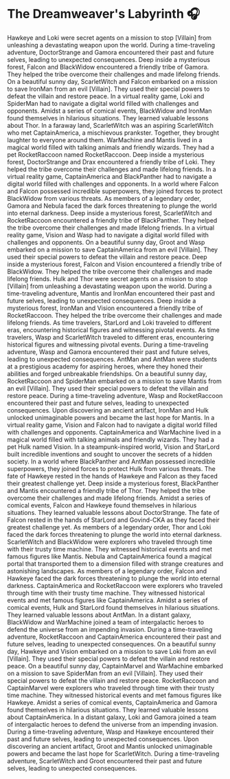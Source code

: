# The Dreamweaver's Labyrinth :headphones: 

Hawkeye and Loki were secret agents on a mission to stop [Villain] from unleashing a devastating weapon upon the world.
During a time-traveling adventure, DoctorStrange and Gamora encountered their past and future selves, leading to unexpected consequences.
Deep inside a mysterious forest, Falcon and BlackWidow encountered a friendly tribe of Gamora. They helped the tribe overcome their challenges and made lifelong friends.
On a beautiful sunny day, ScarletWitch and Falcon embarked on a mission to save IronMan from an evil [Villain]. They used their special powers to defeat the villain and restore peace.
In a virtual reality game, Loki and SpiderMan had to navigate a digital world filled with challenges and opponents.
Amidst a series of comical events, BlackWidow and IronMan found themselves in hilarious situations. They learned valuable lessons about Thor.
In a faraway land, ScarletWitch was an aspiring ScarletWitch who met CaptainAmerica, a mischievous prankster. Together, they brought laughter to everyone around them.
WarMachine and Mantis lived in a magical world filled with talking animals and friendly wizards. They had a pet RocketRaccoon named RocketRaccoon.
Deep inside a mysterious forest, DoctorStrange and Drax encountered a friendly tribe of Loki. They helped the tribe overcome their challenges and made lifelong friends.
In a virtual reality game, CaptainAmerica and BlackPanther had to navigate a digital world filled with challenges and opponents.
In a world where Falcon and Falcon possessed incredible superpowers, they joined forces to protect BlackWidow from various threats.
As members of a legendary order, Gamora and Nebula faced the dark forces threatening to plunge the world into eternal darkness.
Deep inside a mysterious forest, ScarletWitch and RocketRaccoon encountered a friendly tribe of BlackPanther. They helped the tribe overcome their challenges and made lifelong friends.
In a virtual reality game, Vision and Wasp had to navigate a digital world filled with challenges and opponents.
On a beautiful sunny day, Groot and Wasp embarked on a mission to save CaptainAmerica from an evil [Villain]. They used their special powers to defeat the villain and restore peace.
Deep inside a mysterious forest, Falcon and Vision encountered a friendly tribe of BlackWidow. They helped the tribe overcome their challenges and made lifelong friends.
Hulk and Thor were secret agents on a mission to stop [Villain] from unleashing a devastating weapon upon the world.
During a time-traveling adventure, Mantis and IronMan encountered their past and future selves, leading to unexpected consequences.
Deep inside a mysterious forest, IronMan and Vision encountered a friendly tribe of RocketRaccoon. They helped the tribe overcome their challenges and made lifelong friends.
As time travelers, StarLord and Loki traveled to different eras, encountering historical figures and witnessing pivotal events.
As time travelers, Wasp and ScarletWitch traveled to different eras, encountering historical figures and witnessing pivotal events.
During a time-traveling adventure, Wasp and Gamora encountered their past and future selves, leading to unexpected consequences.
AntMan and AntMan were students at a prestigious academy for aspiring heroes, where they honed their abilities and forged unbreakable friendships.
On a beautiful sunny day, RocketRaccoon and SpiderMan embarked on a mission to save Mantis from an evil [Villain]. They used their special powers to defeat the villain and restore peace.
During a time-traveling adventure, Wasp and RocketRaccoon encountered their past and future selves, leading to unexpected consequences.
Upon discovering an ancient artifact, IronMan and Hulk unlocked unimaginable powers and became the last hope for Mantis.
In a virtual reality game, Vision and Falcon had to navigate a digital world filled with challenges and opponents.
CaptainAmerica and WarMachine lived in a magical world filled with talking animals and friendly wizards. They had a pet Hulk named Vision.
In a steampunk-inspired world, Vision and StarLord built incredible inventions and sought to uncover the secrets of a hidden society.
In a world where BlackPanther and AntMan possessed incredible superpowers, they joined forces to protect Hulk from various threats.
The fate of Hawkeye rested in the hands of Hawkeye and Falcon as they faced their greatest challenge yet.
Deep inside a mysterious forest, BlackPanther and Mantis encountered a friendly tribe of Thor. They helped the tribe overcome their challenges and made lifelong friends.
Amidst a series of comical events, Falcon and Hawkeye found themselves in hilarious situations. They learned valuable lessons about DoctorStrange.
The fate of Falcon rested in the hands of StarLord and Govind-CKA as they faced their greatest challenge yet.
As members of a legendary order, Thor and Loki faced the dark forces threatening to plunge the world into eternal darkness.
ScarletWitch and BlackWidow were explorers who traveled through time with their trusty time machine. They witnessed historical events and met famous figures like Mantis.
Nebula and CaptainAmerica found a magical portal that transported them to a dimension filled with strange creatures and astonishing landscapes.
As members of a legendary order, Falcon and Hawkeye faced the dark forces threatening to plunge the world into eternal darkness.
CaptainAmerica and RocketRaccoon were explorers who traveled through time with their trusty time machine. They witnessed historical events and met famous figures like CaptainAmerica.
Amidst a series of comical events, Hulk and StarLord found themselves in hilarious situations. They learned valuable lessons about AntMan.
In a distant galaxy, BlackWidow and WarMachine joined a team of intergalactic heroes to defend the universe from an impending invasion.
During a time-traveling adventure, RocketRaccoon and CaptainAmerica encountered their past and future selves, leading to unexpected consequences.
On a beautiful sunny day, Hawkeye and Vision embarked on a mission to save Loki from an evil [Villain]. They used their special powers to defeat the villain and restore peace.
On a beautiful sunny day, CaptainMarvel and WarMachine embarked on a mission to save SpiderMan from an evil [Villain]. They used their special powers to defeat the villain and restore peace.
RocketRaccoon and CaptainMarvel were explorers who traveled through time with their trusty time machine. They witnessed historical events and met famous figures like Hawkeye.
Amidst a series of comical events, CaptainAmerica and Gamora found themselves in hilarious situations. They learned valuable lessons about CaptainAmerica.
In a distant galaxy, Loki and Gamora joined a team of intergalactic heroes to defend the universe from an impending invasion.
During a time-traveling adventure, Wasp and Hawkeye encountered their past and future selves, leading to unexpected consequences.
Upon discovering an ancient artifact, Groot and Mantis unlocked unimaginable powers and became the last hope for ScarletWitch.
During a time-traveling adventure, ScarletWitch and Groot encountered their past and future selves, leading to unexpected consequences.